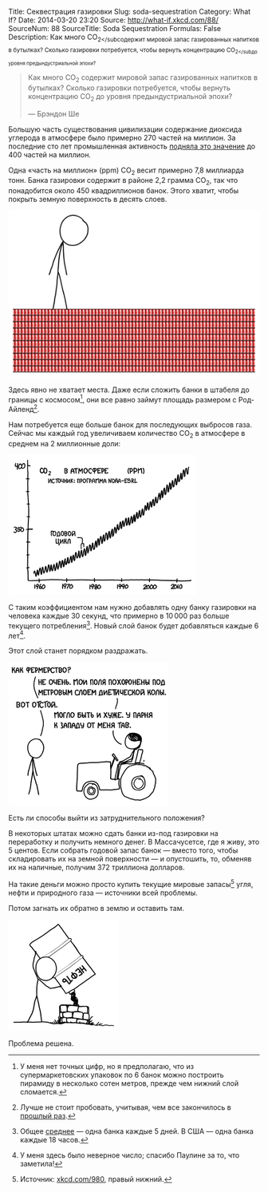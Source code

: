 Title: Секвестрация газировки
Slug: soda-sequestration
Category: What If?
Date: 2014-03-20 23:20
Source: http://what-if.xkcd.com/88/
SourceNum: 88
SourceTitle: Soda Sequestration
Formulas: False
Description: Как много CO<sub>2</subсодержит мировой запас газированных напитков в бутылках? Сколько газировки потребуется, чтобы вернуть концентрацию CO<sub>2</subдо уровня предындустриальной эпохи?

> Как много CO<sub>2</sub> содержит мировой запас газированных напитков в бутылках? Сколько газировки потребуется, чтобы вернуть концентрацию CO<sub>2</sub> до уровня предындустриальной эпохи?
>
> — Брэндон Ше

Большую часть существования цивилизации содержание диоксида углерода в атмосфере было примерно 270 частей на миллион. За последние сто лет промышленная активность [подняла это значение](http://www.skepticalscience.com/print.php?r=45) до 400 частей на миллион.

Одна «часть на миллион» (ppm) CO<sub>2</sub> весит примерно 7,8 миллиарда тонн. Банка газировки содержит в районе 2,2 грамма CO<sub>2</sub>, так что понадобится около 450 квадриллионов банок. Этого хватит, чтобы покрыть земную поверхность в десять слоев.

![](/uploads/088-soda-sequestration/soda_layers.png "Мезосфера, астеносфера, литосфера, содосфера.")

Здесь явно не хватает места. Даже если сложить банки в штабеля до границы с космосом[^1], они все равно займут площадь размером с Род-Айленд[^2].

[^1]: У меня нет точных цифр, но я предполагаю, что из супермаркетовских упаковок по 6 банок можно построить пирамиду в несколько сотен метров, прежде чем нижний слой сломается.
[^2]: Лучше не стоит пробовать, учитывая, чем все закончилось в [прошлый раз](https://chtoes.li/everybody-jump/).

Нам потребуется еще больше банок для последующих выбросов газа. Сейчас мы каждый год увеличиваем количество CO<sub>2</sub> в атмосфере в среднем на 2 миллионные доли:

![](/uploads/088-soda-sequestration/soda_graph_ru.png "Если бегло взглянуть на эти графики, можно увидеть последствия распада Советского Союза, вызванные резким изменением производства и землепользования.")

С таким коэффициентом нам нужно добавлять одну банку газировки на человека каждые 30 секунд, что примерно в 10&thinsp;000 раз больше текущего потребления[^3]. Новый слой банок будет добавляться каждые 6 лет[^4].

[^3]: Общее [среднее](https://chtoes.li/soda-planet/) — одна банка каждые 5 дней. В США — одна банка каждые 18 часов.
[^4]: У меня здесь было неверное число; спасибо Паулине за то, что заметила!

Этот слой станет порядком раздражать.

![](/uploads/088-soda-sequestration/soda_annoying_ru.png "Следуя покрытию территорий, карта диалектов “soda” — “coke” — “pop” станет показателем национальных политических взглядов.")

Есть ли способы выйти из затруднительного положения?

В некоторых штатах можно сдать банки из-под газировки на переработку и получить немного денег. В Массачусетсе, где я живу, это 5 центов. Если собрать годовой запас банок — вместо того, чтобы складировать их на земной поверхности — и опустошить, то, обменяв их на наличные, получим 372 триллиона долларов.

На такие деньги можно просто купить текущие мировые запасы[^5] угля, нефти и природного газа — источники всей проблемы.

[^5]: Источник: [xkcd.com/980](http://xkcd.com/980), правый нижний.

Потом загнать их обратно в землю и оставить там.

![](/uploads/088-soda-sequestration/soda_ground_ru.png "Твои желания никогда, никогда не сбудутся.")

Проблема решена.
